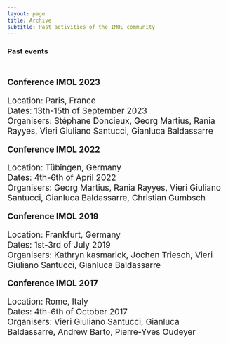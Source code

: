 ```yaml
---
layout: page
title: Archive
subtitle: Past activities of the IMOL community
---
```




<h3 style='margin-bottom: 10pt;'>Past events</h3>
<br>
<div class='description' style='font-size: 14pt;'>

<p><b>Conference IMOL 2023</b></p>
<p>Location: Paris, France
<br>Dates: 13th-15th of September 2023
<br>Organisers: Stéphane Doncieux, Georg Martius, Rania Rayyes, Vieri Giuliano Santucci, Gianluca Baldassarre
</p>

<p><b>Conference IMOL 2022</b></p>
<p>Location: Tübingen, Germany
<br>Dates: 4th-6th of April 2022
<br>Organisers: Georg Martius, Rania Rayyes, Vieri Giuliano Santucci, Gianluca Baldassarre, Christian Gumbsch
</p>

<p><b>Conference IMOL 2019</b></p>
<p>Location: Frankfurt, Germany
<br>Dates: 1st-3rd of July 2019
<br>Organisers: Kathryn kasmarick, Jochen Triesch, Vieri Giuliano Santucci, Gianluca Baldassarre
</p>

<p><b>Conference IMOL 2017</b></p>
<p>Location: Rome, Italy
<br>Dates: 4th-6th of October 2017
<br>Organisers: Vieri Giuliano Santucci, Gianluca Baldassarre, Andrew Barto, Pierre-Yves Oudeyer
</p>



